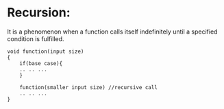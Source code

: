 # Recursion:
It is a phenomenon when a function calls itself indefinitely until a specified condition is fulfilled.

```
void function(input size)
{
    if(base case){
    .. .. ...
    }

    function(smaller input size) //recursive call
    .. .. ...
}
```